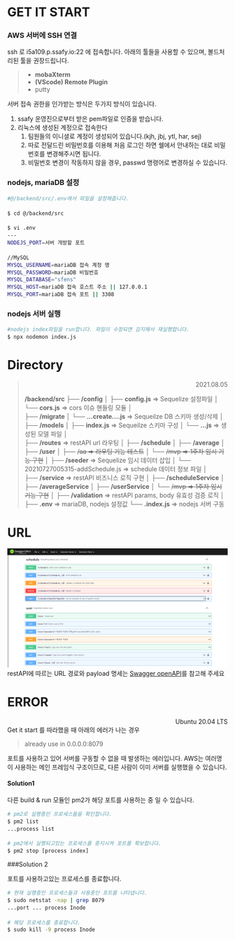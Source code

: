 
# GET IT START

### AWS 서버에 SSH 연결
ssh 로 i5a109.p.ssafy.io:22 에 접속합니다.
아래의 툴들을 사용할 수 있으며, 볼드처리된 툴을 권장드립니다.
>- **mobaXterm**
>- **(VScode) Remote Plugin**
>- putty

서버 접속 권한을 인가받는 방식은 두가지 방식이 있습니다.
1. ssafy 운영진으로부터 받은 pem파일로 인증을 받습니다.
2. 리눅스에 생성된 계정으로 접속한다
   1. 팀원들의 이니셜로 계정이 생성되어 있습니다.(kjh, jbj, ytl, har, sej)
   2. 따로 전달드린 비밀번호를 이용해 처음 로그인 하면 쉘에서 안내하는 대로 비밀번호를 변경해주시면 됩니다.
   3. 비밀번호 변경이 작동하지 않을 경우, passwd 명령어로 변경하실 수 있습니다.


### nodejs, mariaDB 설정

```bash
#@/backend/src/.env에서 파일을 설정해줍니다.

$ cd @/backend/src

$ vi .env
---
NODEJS_PORT=서버 개방할 포트

//MySQL
MYSQL_USERNAME=mariaDB 접속 계정 명
MYSQL_PASSWORD=mariaDB 비밀번호
MYSQL_DATABASE="sfens"
MYSQL_HOST=mariaDB 접속 호스트 주소 || 127.0.0.1
MYSQL_PORT=mariaDB 접속 포트 || 3308
```

### nodejs 서버 실행

```bash
#nodejs index파일을 run합니다. 파일이 수정되면 감지해서 재실행합니다.
$ npx nodemon index.js
```
# Directory

> <div style="text-align:right">2021.08.05</div>
>
>**/backend/src**
>├── **/config**
>│   ├── **config.js** => Sequelize 설정파일
>│   └── **cors.js** => cors 이슈 핸들링 모듈
>│   
>├── **/migrate**
>│   └── **...create....js** => Sequeilze DB 스키마 생성/삭제
>│   
>├── **/models**
>│   ├── **index.js** => Sequeilze 스키마 구성
>│   └── **...js** => 생성된 모델 파일
>│   
>├── **/routes** => restAPI url 라우팅
>│   ├── **/schedule** 
>│   ├── **/average** 
>│   ├── **/user** 
>│   ├── ~~/aa => 라우팅 기능 테스트~~
>│   └── ~~/mvp => 1주차 임시 기능 구현~~
>│
>├── **/seeder** => Sequelize 임시 데이터 삽입
>│   └── 20210727005315-addSchedule.js => schedule 데이터 정보 파일
>│   
>├── **/service** => restAPI 비즈니스 로직 구현
>│   ├── **/scheduleService**
>│   ├── **/averageService**
>│   ├── **/userService**
>│   └── ~~/mvp => 1주차 임시 기능 구현~~
>│
>├── **/validation** => restAPI params, body 유효성 검증 로직
>│  
>├── **.env** => mariaDB, nodejs 설정값
>└── **.index.js** => nodejs 서버 구동
>

# URL
![image](./../docs/openapi.png)
restAPI에 따르는 URL 경로와 payload 명세는 [Swagger openAPI](./../docs/openapi.yaml)를 참고해 주세요
# ERROR
<div style="text-align:right">Ubuntu 20.04 LTS</div>
Get it start 를 따라했을 때 아래의 에러가 나는 경우

> already use in 0.0.0.0:8079

포트를 사용하고 있어 서버를 구동할 수 없을 때 발생하는 에러입니다.
AWS는 여러명이 사용하는 메인 프레임식 구조이므로, 다른 사람이 이미 서버를 실행했을 수 있습니다. 

#### Solution1

다른 build & run 모듈인 pm2가 해당 포트를 사용하는 중 일 수 있습니다.

```bash
# pm2로 실행중인 프로세스들을 확인합니다.
$ pm2 list
...process list

# pm2에서 실행되고있는 프로세스를 중지시켜 포트를 확보합니다.
$ pm2 stop [process index]
```



###Solution 2

포트를 사용하고있는 프로세스를 종료합니다.

```bash
# 현재 실행중인 프로세스들과 사용중인 포트를 나타냅니다.
$ sudo netstat -nap | grep 8079
...port ... process Inode

# 해당 프로세스를 종료합니다.
$ sudo kill -9 process Inode
```